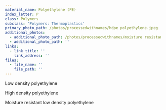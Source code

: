 ```yaml
---
material_name: Polyethylene (PE)
index_letter: P
class: Polymers
subclass: 'Polymers: Thermoplastics'
primary_photo_path: /photos/processedwithnames/hdpe polyethylene.jpeg
additional_photos:
  - additional_photo_path: /photos/processedwithnames/moisture resistant ldpe.jpeg
  - additional_photo_path: ''
links:
  - link_title: ''
    link_address: ''
files:
  - file_name: ''
    file_path: ''
---
```


Low density polyethylene

High density polyethylene

Moisture resistant low density polyethylene

&nbsp;
